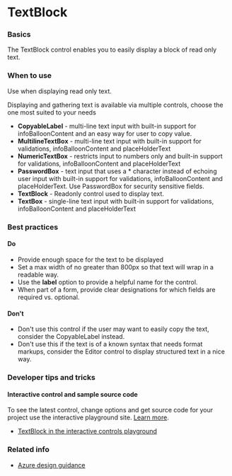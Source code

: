 ﻿# TextBlock

 
<a name="basics"></a>
### Basics
The TextBlock control enables you to easily display a block of read only text.


<!-- TODO get an IMAGE to embed here -->

<!-- TODO get an SAMPLE CODE to embed here -->

 
<a name="when-to-use"></a>
### When to use
Use when displaying read only text.

Displaying and gathering text is available via multiple controls, choose the one most suited to your needs
* **CopyableLabel** - multi-line text input with built-in support for infoBalloonContent and an easy way for user to copy value.
* **MultilineTextBox** - multi-line text input with built-in support for validations, infoBalloonContent and placeHolderText
* **NumericTextBox** - restricts input to numbers only and built-in support for validations, infoBalloonContent and placeHolderText
* **PasswordBox** - text input that uses a * character instead of echoing user input with built-in support for validations, infoBalloonContent and placeHolderText.  Use PasswordBox for security sensitive fields.
* **TextBlock** - Readonly control used to display text.
* **TextBox** - single-line text input with built-in support for validations, infoBalloonContent and placeHolderText



 
<a name="best-practices"></a>
### Best practices

<a name="best-practices-do"></a>
#### Do

* Provide enough space for the text to be displayed
* Set a max width of no greater than 800px so that text will wrap in a readable way.
* Use the **label** option to provide a helpful name for the control.
* When part of a form, provide clear designations for which fields are required vs. optional.


<a name="best-practices-don-t"></a>
#### Don&#39;t

* Don't use this control if the user may want to easily copy the text, consider the CopyableLabel instead.
* Don't use this if the text is of a known syntax that needs format markups, consider the Editor control to display structured text in a nice way.



 
<a name="developer-tips-and-tricks"></a>
### Developer tips and tricks



<a name="developer-tips-and-tricks-interactive-control-and-sample-source-code"></a>
#### Interactive control and sample source code
To see the latest control, change options and get source code for your project use the interactive playground site.  [Learn more](./top-extensions-controls-playground.md).

*  <a href="https://ms.portal.azure.com/?Microsoft_Azure_Playground=true#blade/Microsoft_Azure_Playground/ControlsIndexBlade/TextBlock_create_Playground" target="_blank">TextBlock in the interactive controls playground</a>

 


 
<a name="related-info"></a>
### Related info

<!-- TODO link to Figma -->

* [Azure design guidance](http://aka.ms/portalfx/design)


